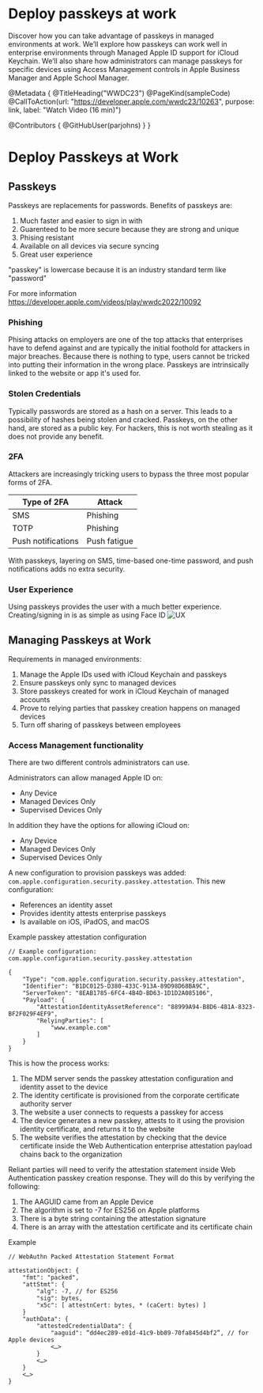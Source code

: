 # Deploy passkeys at work

Discover how you can take advantage of passkeys in managed environments at work. We’ll explore how passkeys can work well in enterprise environments through Managed Apple ID support for iCloud Keychain. We’ll also share how administrators can manage passkeys for specific devices using Access Management controls in Apple Business Manager and Apple School Manager.

@Metadata {
   @TitleHeading("WWDC23")
   @PageKind(sampleCode)
   @CallToAction(url: "https://developer.apple.com/wwdc23/10263", purpose: link, label: "Watch Video (16 min)")

   @Contributors {
      @GitHubUser(parjohns)
   }
}



# Deploy Passkeys at Work

## Passkeys
Passkeys are replacements for passwords. Benefits of passkeys are:
1. Much faster and easier to sign in with
2. Guarenteed to be more secure because they are strong and unique
3. Phising resistant
4. Available on all devices via secure syncing
5. Great user experience

"passkey" is lowercase because it is an industry standard term like "password"

For more information
https://developer.apple.com/videos/play/wwdc2022/10092

### Phishing
Phising attacks on employers are one of the top attacks that enterprises have to defend against and are typically the initial foothold for attackers in major breaches. Because there is nothing to type, users cannot be tricked into putting their information in the wrong place.
Passkeys are intrinsically linked to the website or app it's used for.

### Stolen Credentials
Typically passwords are stored as a hash on a server. This leads to a possibility of hashes being stolen and cracked. Passkeys, on the other hand, are stored as a public key. For hackers, this is not worth stealing as it does not provide any benefit.

### 2FA
Attackers are increasingly tricking users to bypass the three most popular forms of 2FA.

| Type of 2FA  | Attack |
| ------------- | ------------- |
| SMS  | Phishing  |
| TOTP  | Phishing  |
| Push notifications  | Push fatigue  |


With passkeys, layering on SMS, time-based one-time password, and push notifications adds no extra security.

### User Experience
Using passkeys provides the user with a much better experience. Creating/signing in is as simple as using Face ID
![UX][UX]

[UX]: 1experience.jpg

## Managing Passkeys at Work
Requirements in managed environments:
1. Manage the Apple IDs used with iCloud Keychain and passkeys
2. Ensure passkeys only sync to managed devices
3. Store passkeys created for work in iCloud Keychain of managed accounts
4. Prove to relying parties that passkey creation happens on managed devices
5. Turn off sharing of passkeys between employees

### Access Management functionality
There are two different controls administrators can use. 

Administrators can allow managed Apple ID on:
- Any Device
- Managed Devices Only
- Supervised Devices Only

In addition they have the options for allowing iCloud on:
- Any Device
- Managed Devices Only
- Supervised Devices Only

A new configuration to provision passkeys was added: `com.apple.configuration.security.passkey.attestation`. This new configuration:
- References an identity asset
- Provides identity attests enterprise passkeys
- Is available on iOS, iPadOS, and macOS

Example passkey attestation configuration
```
// Example configuration: com.apple.configuration.security.passkey.attestation

{
    "Type": "com.apple.configuration.security.passkey.attestation",
    "Identifier": "B1DC0125-D380-433C-913A-89D98D68BA9C",
    "ServerToken": "8EAB1785-6FC4-4B4D-BD63-1D1D2A085106",
    "Payload": {
        "AttestationIdentityAssetReference": "88999A94-B8D6-481A-8323-BF2F029F4EF9",
        "RelyingParties": [
            "www.example.com"
        ]
    }
}
```
This is how the process works:
1. The MDM server sends the passkey attestation configuration and identity asset to the device
2. The identity certificate is provisioned from the corporate certificate authority server
3. The website a user connects to requests a passkey for access
4. The device generates a new passkey, attests to it using the provision identity certificate, and returns it to the website
5. The website verifies the attestation by checking that the device certificate inside the Web Authentication enterprise attestation payload chains back to the organization

Reliant parties will need to verify the attestation statement inside Web Authentication passkey creation response. They will do this by verifying the following:
1. The AAGUID came from an Apple Device
2. The algorithm is set to -7 for ES256 on Apple platforms
3. There is a byte string containing the attestation signature
4. There is an array with the attestation certificate and its certificate chain 

Example
```
// WebAuthn Packed Attestation Statement Format

attestationObject: {
    "fmt": "packed",
    "attStmt": {
        "alg": -7, // for ES256
        "sig": bytes,
        "x5c": [ attestnCert: bytes, * (caCert: bytes) ]
    }
    "authData": {
        "attestedCredentialData": {
            "aaguid": “dd4ec289-e01d-41c9-bb89-70fa845d4bf2”, // for Apple devices
            <…>
        }
        <…>
    }
    <…>
}
```
